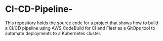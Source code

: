 # CI-CD-Pipeline-
This repository holds the source code for a project that shows how to build a CI/CD pipeline using AWS CodeBuild for CI and Fleet as a GitOps tool to automate deployments to a Kubernetes cluster.
